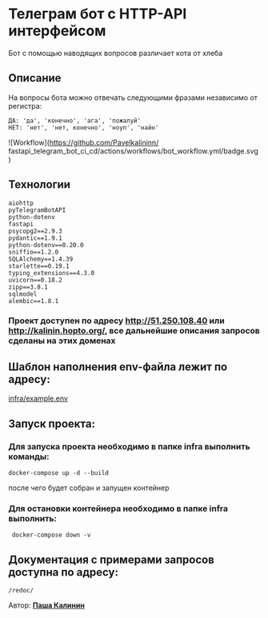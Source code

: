 # Телеграм бот с HTTP-API интерфейсом

Бот с помощью наводящих вопросов различает кота от хлеба

## Описание

На вопросы бота можно отвечать следующими фразами независимо от регистра:

    ДА: 'да', 'конечно', 'ага', 'пожалуй'
    НЕТ: 'нет', 'нет, конечно', 'ноуп', 'найн'

![Workflow](https://github.com/Pavelkalininn/
fastapi_telegram_bot_ci_cd/actions/workflows/bot_workflow.yml/badge.svg)

## Технологии

    aiohttp
    pyTelegramBotAPI
    python-dotenv
    fastapi
    psycopg2==2.9.3
    pydantic==1.9.1
    python-dotenv==0.20.0
    sniffio==1.2.0
    SQLAlchemy==1.4.39
    starlette==0.19.1
    typing_extensions==4.3.0
    uvicorn==0.18.2
    zipp==3.8.1
    sqlmodel
    alembic==1.8.1

### Проект доступен по адресу http://51.250.108.40 или http://kalinin.hopto.org/, все дальнейшие описания запросов сделаны на этих доменах
## Шаблон наполнения env-файла лежит по адресу: 

[infra/example.env](./infra/example.env)

## Запуск проекта:

### Для запуска проекта необходимо в папке infra выполнить команды:
    
    docker-compose up -d --build

после чего будет собран и запущен контейнер


### Для остановки контейнера необходимо в папке infra выполнить:

     docker-compose down -v


## Документация с примерами запросов доступна по адресу:

    /redoc/



Автор: [__Паша Калинин__](https://github.com/Pavelkalininn)

